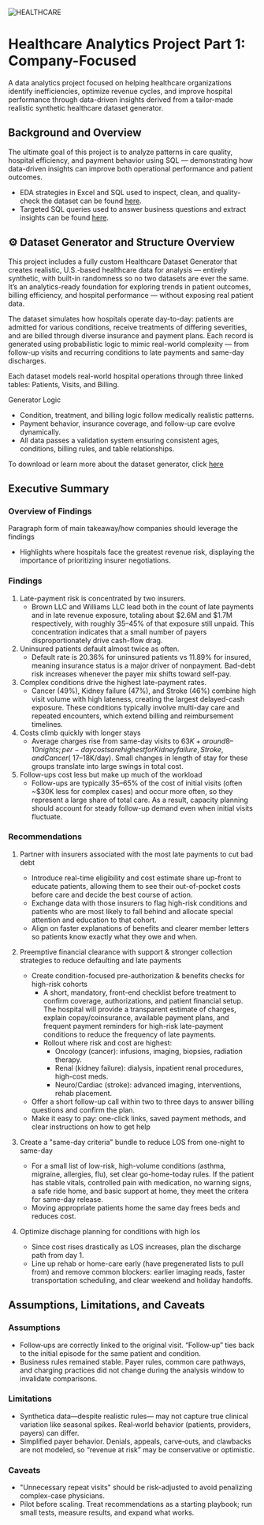 ![HEALTHCARE](https://github.com/user-attachments/assets/be123116-11b6-4910-92df-735d27852e1d)

# Healthcare Analytics Project Part 1: Company-Focused
A data analytics project focused on helping healthcare organizations identify inefficiencies, optimize revenue cycles, and improve hospital performance through data-driven insights derived from a tailor-made realistic synthetic healthcare dataset generator.

## Background and Overview


The ultimate goal of this project is to analyze patterns in care quality, hospital efficiency, and payment behavior using SQL — demonstrating how data-driven insights can improve both operational performance and patient outcomes.

- EDA strategies in Excel and SQL used to inspect, clean, and quality-check the dataset can be found [here](https://github.com/MichaelZaniewski/Healthcare-Project/blob/main/Excel%20Cleaning%20%26%20EDA.md).
- Targeted SQL queries used to answer business questions and extract insights can be found [here](https://github.com/MichaelZaniewski/Healthcare-Project/blob/main/SQL%20Queries%20%26%20Results.md).


## ⚙️ Dataset Generator and Structure Overview

This project includes a fully custom Healthcare Dataset Generator that creates realistic, U.S.-based healthcare data for analysis — entirely synthetic, with built-in randomness so no two datasets are ever the same. It’s an analytics-ready foundation for exploring trends in patient outcomes, billing efficiency, and hospital performance — without exposing real patient data.

The dataset simulates how hospitals operate day-to-day: patients are admitted for various conditions, receive treatments of differing severities, and are billed through diverse insurance and payment plans. Each record is generated using probabilistic logic to mimic real-world complexity — from follow-up visits and recurring conditions to late payments and same-day discharges.

Each dataset models real-world hospital operations through three linked tables: Patients, Visits, and Billing.

Generator Logic
- Condition, treatment, and billing logic follow medically realistic patterns.
- Payment behavior, insurance coverage, and follow-up care evolve dynamically.
- All data passes a validation system ensuring consistent ages, conditions, billing rules, and table relationships.

To download or learn more about the dataset generator, click [here](https://github.com/MichaelZaniewski/Healthcare-Dataset-Generator/blob/main/README.md)

## Executive Summary
### Overview of Findings
Paragraph form of main takeaway/how companies should leverage the findings
  
  - Highlights where hospitals face the greatest revenue risk, displaying the importance of prioritizing insurer negotiations.

### Findings

1) Late-payment risk is concentrated by two insurers.
   - Brown LLC and Williams LLC lead both in the count of late payments and in late revenue exposure, totaling about $2.6M and $1.7M respectively, with roughly 35–45% of that exposure still unpaid. This concentration indicates that a small number of payers disproportionately drive cash-flow drag.
2) Uninsured patients default almost twice as often.
   - Default rate is 20.36% for uninsured patients vs 11.89% for insured, meaning insurance status is a major driver of nonpayment. Bad-debt risk increases whenever the payer mix shifts toward self-pay.
3) Complex conditions drive the highest late-payment rates.
   - Cancer (49%), Kidney failure (47%), and Stroke (46%) combine high visit volume with high lateness, creating the largest delayed-cash exposure. These conditions typically involve multi-day care and repeated encounters, which extend billing and reimbursement timelines.
4) Costs climb quickly with longer stays
   - Average charges rise from same-day visits to $63K+ around 8–10 nights; per-day costs are highest for Kidney failure, Stroke, and Cancer (~$17–18K/day). Small changes in length of stay for these groups translate into large swings in total cost.
5) Follow-ups cost less but make up much of the workload
   - Follow-ups are typically 35–65% of the cost of initial visits (often ~$30K less for complex cases) and occur more often, so they represent a large share of total care.
As a result, capacity planning should account for steady follow-up demand even when initial visits fluctuate.

### Recommendations
1) Partner with insurers associated with the most late payments to cut bad debt 
   - Introduce real-time eligibility and cost estimate share up-front to educate patients, allowing them to see their out-of-pocket costs before care and decide the best course of action.
   - Exchange data with those insurers to flag high-risk conditions and patients who are most likely to fall behind and allocate special attention and education to that cohort.
   - Align on faster explanations of benefits and clearer member letters so patients know exactly what they owe and when.

2) Preemptive financial clearance with support & stronger collection strategies to reduce defaulting and late payments
   - Create condition-focused pre-authorization & benefits checks for high-risk cohorts
     - A short, mandatory, front-end checklist before treatment to confirm coverage, authorizations, and patient financial setup. The hospital will provide a transparent estimate of charges, explain copay/coinsurance, available payment plans, and frequent payment reminders for high-risk late-payment conditions to reduce the frequency of late payments.
     - Rollout where risk and cost are highest:
        -  Oncology (cancer): infusions, imaging, biopsies, radiation therapy.
        -  Renal (kidney failure): dialysis, inpatient renal procedures, high-cost meds.
        -  Neuro/Cardiac (stroke): advanced imaging, interventions, rehab placement.
   - Offer a short follow-up call within two to three days to answer billing questions and confirm the plan.
   - Make it easy to pay: one-click links, saved payment methods, and clear instructions on how to get help
          
3) Create a "same-day criteria" bundle to reduce LOS from one-night to same-day
   - For a small list of low-risk, high-volume conditions (asthma, migraine, allergies, flu), set clear go-home-today rules. If the patient has stable vitals, controlled pain with medication, no warning signs, a safe ride home, and basic support at home, they meet the critera for same-day release.
   - Moving appropriate patients home the same day frees beds and reduces cost.
     
4) Optimize dischage planning for conditions with high los
   - Since cost rises drastically as LOS increases, plan the discharge path from day 1.
   - Line up rehab or home-care early (have pregenerated lists to pull from) and remove common blockers: earlier imaging reads, faster transportation scheduling, and clear weekend and holiday handoffs.


## Assumptions, Limitations, and Caveats
### Assumptions
- Follow‑ups are correctly linked to the original visit. “Follow‑up” ties back to the initial episode for the same patient and condition.
- Business rules remained stable. Payer rules, common care pathways, and charging practices did not change during the analysis window to invalidate comparisons.
  
### Limitations
- Synthetica data—despite realistic rules— may not capture true clinical variation like seasonal spikes. Real‑world behavior (patients, providers, payers) can differ.
- Simplified payer behavior. Denials, appeals, carve‑outs, and clawbacks are not modeled, so “revenue at risk” may be conservative or optimistic.
  
### Caveats
- "Unnecessary repeat visits" should be risk-adjusted to avoid penalizing complex-case physicians.
- Pilot before scaling. Treat recommendations as a starting playbook; run small tests, measure results, and expand what works.
